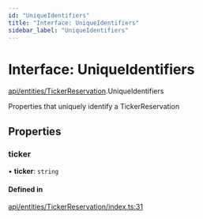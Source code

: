 ```yaml
---
id: "UniqueIdentifiers"
title: "Interface: UniqueIdentifiers"
sidebar_label: "UniqueIdentifiers"
---
```


# Interface: UniqueIdentifiers

[api/entities/TickerReservation](../../../../../modules/API/Entities/TickerReservation/TickerReservation.md).UniqueIdentifiers

Properties that uniquely identify a TickerReservation

## Properties

### ticker

• **ticker**: `string`

#### Defined in

[api/entities/TickerReservation/index.ts:31](https://github.com/PolymeshAssociation/polymesh-sdk/blob/15be87e8/src/api/entities/TickerReservation/index.ts#L31)
